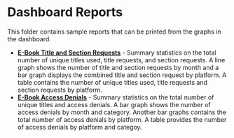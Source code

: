 # Dashboard Reports

This folder contains sample reports that can be printed from the graphs in the dashboard.


* [**E-Book Title and Section Requests**](title_section_requests.pdf) - Summary statistics on the total number of unique titles used, title requests, and section requests. A line graph shows the number of title and section requests by month and a bar graph displays the combined title and section request by platform. A table contains the number of unique titles used, title requests and section requests by platform. 
* [**E-Book Access Denials**](E-Book_Access_Denials.pdf) - Summary statistics on the total number of unique titles and access denials. A bar graph shows the number of access denials by month and category. Another bar graphs contains the total number of access denials by platform. A table provides the number of access denials by platform and categoy.
